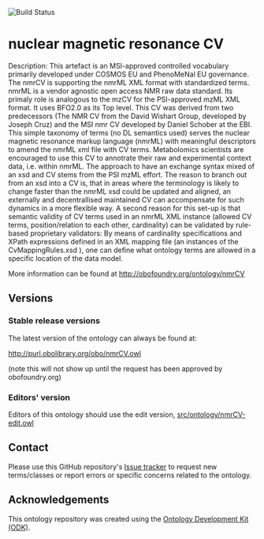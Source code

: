 
![Build Status](https://github.com/nmrML/nmrCV/workflows/CI/badge.svg)
# nuclear magnetic resonance CV

Description: This artefact is an MSI-approved controlled vocabulary primarily developed under COSMOS EU and PhenoMeNal EU governance. The nmrCV is supporting the nmrML XML format with standardized terms. nmrML is a vendor agnostic open access NMR raw data standard. Its primaly role is analogous to the mzCV for the PSI-approved mzML XML format. It uses BFO2.0 as its Top level. This CV was derived from two predecessors (The NMR CV from the David Wishart Group, developed by Joseph Cruz) and the MSI nmr CV developed by Daniel Schober at the EBI. This simple taxonomy of terms (no DL semantics used) serves the nuclear magnetic resonance markup language (nmrML) with meaningful descriptors to amend the nmrML xml file with CV terms. Metabolomics scientists are encouraged to use this CV to annotrate their raw and experimental context data, i.e. within nmrML. The approach to have an exchange syntax mixed of an xsd and CV stems from the PSI mzML effort. The reason to branch out from an xsd into a CV is, that in areas where the terminology is likely to change faster than the nmrML xsd could be updated and aligned, an externally and decentrallised maintained CV can accompensate for such dynamics in a more flexible way. A second reason for this set-up is that semantic validity of CV terms used in an nmrML XML instance (allowed CV terms, position/relation to each other, cardinality) can be validated by rule-based proprietary validators: By means of cardinality specifications and XPath expressions defined in an XML mapping file (an instances of the CvMappingRules.xsd ), one can define what ontology terms are allowed in a specific location of the data model.

More information can be found at http://obofoundry.org/ontology/nmrCV

## Versions

### Stable release versions

The latest version of the ontology can always be found at:

http://purl.obolibrary.org/obo/nmrCV.owl

(note this will not show up until the request has been approved by obofoundry.org)

### Editors' version

Editors of this ontology should use the edit version, [src/ontology/nmrCV-edit.owl](src/ontology/nmrCV-edit.owl)

## Contact

Please use this GitHub repository's [Issue tracker](https://github.com/nmrML/nmrCV/issues) to request new terms/classes or report errors or specific concerns related to the ontology.

## Acknowledgements

This ontology repository was created using the [Ontology Development Kit (ODK)](https://github.com/INCATools/ontology-development-kit).